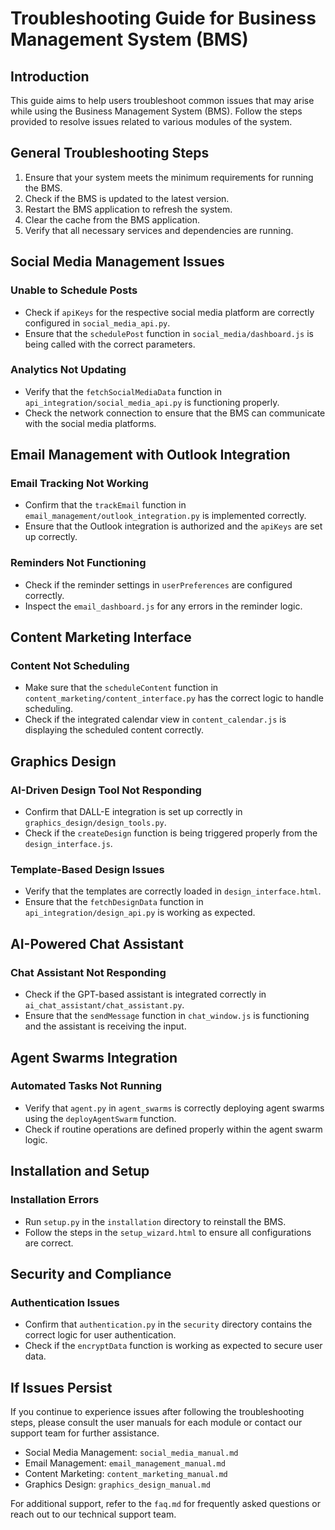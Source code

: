 # Troubleshooting Guide for Business Management System (BMS)

## Introduction
This guide aims to help users troubleshoot common issues that may arise while using the Business Management System (BMS). Follow the steps provided to resolve issues related to various modules of the system.

## General Troubleshooting Steps
1. Ensure that your system meets the minimum requirements for running the BMS.
2. Check if the BMS is updated to the latest version.
3. Restart the BMS application to refresh the system.
4. Clear the cache from the BMS application.
5. Verify that all necessary services and dependencies are running.

## Social Media Management Issues

### Unable to Schedule Posts
- Check if `apiKeys` for the respective social media platform are correctly configured in `social_media_api.py`.
- Ensure that the `schedulePost` function in `social_media/dashboard.js` is being called with the correct parameters.

### Analytics Not Updating
- Verify that the `fetchSocialMediaData` function in `api_integration/social_media_api.py` is functioning properly.
- Check the network connection to ensure that the BMS can communicate with the social media platforms.

## Email Management with Outlook Integration

### Email Tracking Not Working
- Confirm that the `trackEmail` function in `email_management/outlook_integration.py` is implemented correctly.
- Ensure that the Outlook integration is authorized and the `apiKeys` are set up correctly.

### Reminders Not Functioning
- Check if the reminder settings in `userPreferences` are configured correctly.
- Inspect the `email_dashboard.js` for any errors in the reminder logic.

## Content Marketing Interface

### Content Not Scheduling
- Make sure that the `scheduleContent` function in `content_marketing/content_interface.py` has the correct logic to handle scheduling.
- Check if the integrated calendar view in `content_calendar.js` is displaying the scheduled content correctly.

## Graphics Design

### AI-Driven Design Tool Not Responding
- Confirm that DALL-E integration is set up correctly in `graphics_design/design_tools.py`.
- Check if the `createDesign` function is being triggered properly from the `design_interface.js`.

### Template-Based Design Issues
- Verify that the templates are correctly loaded in `design_interface.html`.
- Ensure that the `fetchDesignData` function in `api_integration/design_api.py` is working as expected.

## AI-Powered Chat Assistant

### Chat Assistant Not Responding
- Check if the GPT-based assistant is integrated correctly in `ai_chat_assistant/chat_assistant.py`.
- Ensure that the `sendMessage` function in `chat_window.js` is functioning and the assistant is receiving the input.

## Agent Swarms Integration

### Automated Tasks Not Running
- Verify that `agent.py` in `agent_swarms` is correctly deploying agent swarms using the `deployAgentSwarm` function.
- Check if routine operations are defined properly within the agent swarm logic.

## Installation and Setup

### Installation Errors
- Run `setup.py` in the `installation` directory to reinstall the BMS.
- Follow the steps in the `setup_wizard.html` to ensure all configurations are correct.

## Security and Compliance

### Authentication Issues
- Confirm that `authentication.py` in the `security` directory contains the correct logic for user authentication.
- Check if the `encryptData` function is working as expected to secure user data.

## If Issues Persist
If you continue to experience issues after following the troubleshooting steps, please consult the user manuals for each module or contact our support team for further assistance.

- Social Media Management: `social_media_manual.md`
- Email Management: `email_management_manual.md`
- Content Marketing: `content_marketing_manual.md`
- Graphics Design: `graphics_design_manual.md`

For additional support, refer to the `faq.md` for frequently asked questions or reach out to our technical support team.